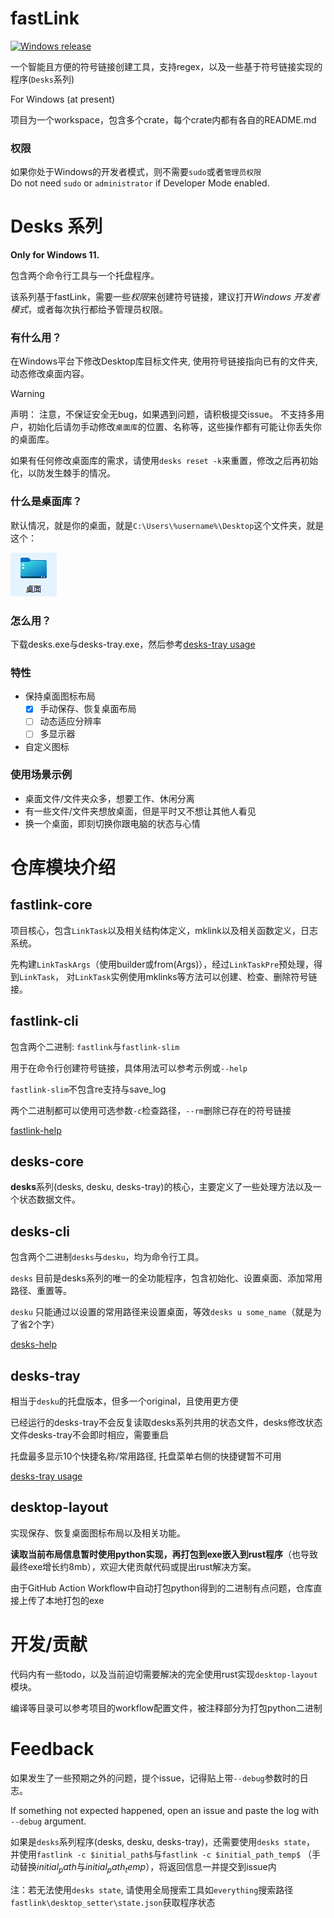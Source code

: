 # fastLink

[![Windows release](https://github.com/srsng/fastLink/actions/workflows/windows-release.yml/badge.svg)](https://github.com/srsng/fastLink/actions/workflows/windows-release.yml)

一个智能且方便的符号链接创建工具，支持regex，以及一些基于符号链接实现的程序(`Desks`系列)

For Windows (at present)

项目为一个workspace，包含多个crate，每个crate内都有各自的README.md

### 权限

如果你处于Windows的开发者模式，则不需要`sudo`或者`管理员权限`  
Do not need `sudo` or `administrator` if Developer Mode enabled.  

# Desks 系列

**Only for Windows 11.**

包含两个命令行工具与一个托盘程序。

该系列基于fastLink，需要一些*权限*来创建符号链接，建议打开*Windows 开发者模式*，或者每次执行都给予管理员权限。

### 有什么用？

在Windows平台下修改Desktop库目标文件夹, 使用符号链接指向已有的文件夹, 动态修改桌面内容。

> [!WARNING]
>
> 声明：
>     注意，不保证安全无bug，如果遇到问题，请积极提交issue。
>     不支持多用户，初始化后请勿手动修改`桌面库`的位置、名称等，这些操作都有可能让你丢失你的桌面库。
>
> 如果有任何修改桌面库的需求，请使用`desks reset -k`来重置，修改之后再初始化，以防发生棘手的情况。


### 什么是桌面库？

默认情况，就是你的桌面，就是`C:\Users\%username%\Desktop`这个文件夹，就是这个：

![desktop_icon_eg](image/README/desktop_icon_eg.png)


### 怎么用？

下载desks.exe与desks-tray.exe，然后参考[desks-tray usage](./desks-tray/README.md#usage)

### 特性

- 保持桌面图标布局
  - [x] 手动保存、恢复桌面布局
  - [ ] 动态适应分辨率
  - [ ] 多显示器
- 自定义图标

### 使用场景示例

- 桌面文件/文件夹众多，想要工作、休闲分离
- 有一些文件/文件夹想放桌面，但是平时又不想让其他人看见
- 换一个桌面，即刻切换你跟电脑的状态与心情

# 仓库模块介绍

## fastlink-core

项目核心，包含`LinkTask`以及相关结构体定义，mklink以及相关函数定义，日志系统。  

先构建`LinkTaskArgs`（使用builder或from(Args)），经过`LinkTaskPre`预处理，得到`LinkTask`，
对`LinkTask`实例使用mklinks等方法可以创建、检查、删除符号链接。

## fastlink-cli
包含两个二进制: `fastlink`与`fastlink-slim`

用于在命令行创建符号链接，具体用法可以参考示例或`--help`

`fastlink-slim`不包含re支持与save_log  

两个二进制都可以使用可选参数`-c`检查路径，`--rm`删除已存在的符号链接

[fastlink-help](./fastlink-cli/README.md#fastlink-help)

## desks-core

**desks**系列(desks, desku, desks-tray)的核心，主要定义了一些处理方法以及一个状态数据文件。


## desks-cli
包含两个二进制`desks`与`desku`，均为命令行工具。

`desks` 目前是desks系列的唯一的全功能程序，包含初始化、设置桌面、添加常用路径、重置等。

`desku` 只能通过以设置的常用路径来设置桌面，等效`desks u some_name`（就是为了省2个字）

[desks-help](./desks-cli/README.md#desks-help)

## desks-tray
相当于`desku`的托盘版本，但多一个original，且使用更方便

已经运行的desks-tray不会反复读取desks系列共用的状态文件，desks修改状态文件desks-tray不会即时相应，需要重启

托盘最多显示10个快捷名称/常用路径, 托盘菜单右侧的快捷键暂不可用

[desks-tray usage](./desks-tray/README.md#usage)

## desktop-layout

实现保存、恢复桌面图标布局以及相关功能。

**读取当前布局信息暂时使用python实现，再打包到exe嵌入到rust程序**（也导致最终exe增长约8mb），欢迎大佬贡献代码或提出rust解决方案。

由于GitHub Action Workflow中自动打包python得到的二进制有点问题，仓库直接上传了本地打包的exe

# 开发/贡献

代码内有一些todo，以及当前迫切需要解决的完全使用rust实现`desktop-layout`模块。

编译等目录可以参考项目的workflow配置文件，被注释部分为打包python二进制

# Feedback

如果发生了一些预期之外的问题，提个issue，记得贴上带`--debug`参数时的日志。

If something not expected happened, open an issue and paste the log with `--debug` argument.  


如果是`desks`系列程序(desks, desku, desks-tray)，还需要使用`desks state`， 并使用`fastlink -c $initial_path$`与`fastlink -c $initial_path_temp$`
（手动替换$initial_path$与$initial_path_temp$），将返回信息一并提交到issue内

注：若无法使用`desks state`, 请使用全局搜索工具如`everything`搜索路径`fastlink\desktop_setter\state.json`获取程序状态
